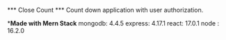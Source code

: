 *** Close Count ***
Count down application with user authorization.

***Made with Mern Stack**
mongodb: 4.4.5
express: 4.17.1
react: 17.0.1
node : 16.2.0

